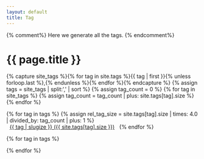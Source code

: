 ```yaml
---
layout: default
title: Tag
---
```

{% comment%}
Here we generate all the tags.
{% endcomment%}



<h1 class="page-title">
  {{ page.title }}
</h1>
<div class="posts">

{% capture site_tags %}{% for tag in site.tags %}{{ tag | first }}{% unless forloop.last %},{% endunless %}{% endfor %}{% endcapture %}
{% assign tags = site_tags | split:',' | sort %}
{% assign tag_count = 0 %}
{% for tag in site_tags %}
{% assign tag_count = tag_count | plus: site.tags[tag].size %}
{% endfor %}

{% for tag in tags %}
{% assign rel_tag_size = site.tags[tag].size | times: 4.0 | divided_by: tag_count | plus: 1 %}
<span style="white-space: nowrap; font-size: {{ rel_tag_size }}em; padding: 0.6em;">	<a href="#{{ tag | slugify }}" class="tag" onclick="showBox('{{ tag | slugify }}')">{{ tag | slugize }} ({{ site.tags[tag].size }})</a>
</span>
{% endfor %}

{% for tag in tags %}
<div class="hidebox {{ tag | slugify }}" style="display: none;">
<h2 id="{{ tag | slugify }}">{{ tag }}</h2>
<ul class="codinfox-category-list">
  {% for post in site.posts %}
  {% if post.tags contains tag %}
  <li>
    <h3>
      <a href="{{ post.url }}">
        {{ post.title }}
        <small>{{ post.date | date_to_string }}</small>
      </a>
      {% for tag in post.tags %}
      <a class="codinfox-tag-mark" href="/blog/tag/#{{ tag | slugify }}">{{ tag }}</a>
      {% endfor %}
    </h3>
  </li>
  {% endif %}
  {% endfor %}
</ul>
</div>
{% endfor %}

<script src="/js/jquery-3.3.1.min.js"></script>
<script src="/js/showBox.js"></script>

</div>